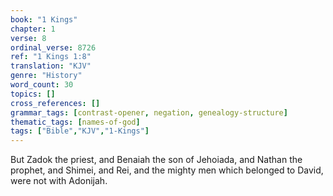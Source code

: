 ```yaml
---
book: "1 Kings"
chapter: 1
verse: 8
ordinal_verse: 8726
ref: "1 Kings 1:8"
translation: "KJV"
genre: "History"
word_count: 30
topics: []
cross_references: []
grammar_tags: [contrast-opener, negation, genealogy-structure]
thematic_tags: [names-of-god]
tags: ["Bible","KJV","1-Kings"]
---
```

But Zadok the priest, and Benaiah the son of Jehoiada, and Nathan the prophet, and Shimei, and Rei, and the mighty men which belonged to David, were not with Adonijah.
